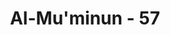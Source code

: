 ---
title: "Al-Mu'minun - 57"
no: 57
arabic_no: ٥٧
ayah: اِنَّ الَّذِيْنَ هُمْ مِّنْ خَشْيَةِ رَبِّهِمْ مُّشْفِقُوْنَ ۙ
translation: "Sungguh, orang-orang yang karena takut (azab) Tuhannya, mereka sangat berhati-hati,"
tafsir: "Salah satu di antara sifat-sifat orang yang benar-benar beriman itu pertama ialah takut kepada Tuhan. Karena itu mereka selalu mencari keridaan-Nya dengan bersungguh-sungguh mengerjakan segala perintah-Nya dan menjauhi segala larangan-Nya. Yang menjadi pedoman bagi hidup mereka ialah ajaran agama karena ajaran itulah prinsip mereka. Apa saja yang bertentangan dengan prinsip-prinsip itu tetap mereka tolak bagaimana pun akibatnya. Iman mereka tidak dapat digoyahkan oleh bujuk rayu atau ancaman apa pun."
---